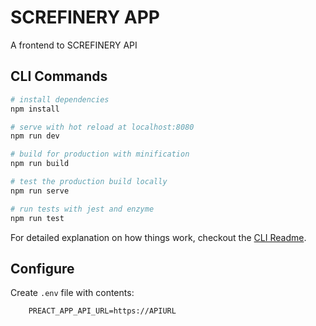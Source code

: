 # SCREFINERY APP

A frontend to SCREFINERY API

## CLI Commands

``` bash
# install dependencies
npm install

# serve with hot reload at localhost:8080
npm run dev

# build for production with minification
npm run build

# test the production build locally
npm run serve

# run tests with jest and enzyme
npm run test
```

For detailed explanation on how things work, checkout the [CLI Readme](https://github.com/developit/preact-cli/blob/master/README.md).


## Configure

Create ``.env`` file with contents:

```
    PREACT_APP_API_URL=https://APIURL
```
